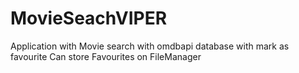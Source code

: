 # MovieSeachVIPER
Application with Movie search with omdbapi database with mark as favourite 
Can store Favourites on FileManager
